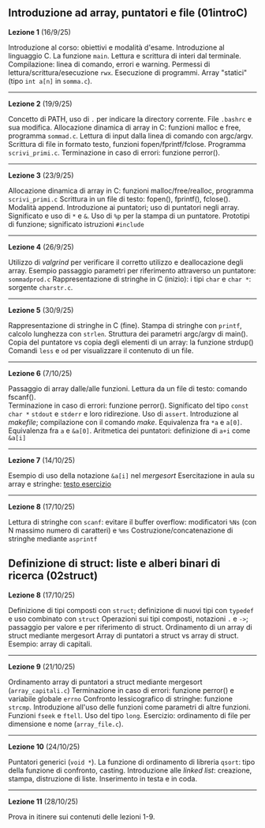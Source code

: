 ##  Introduzione ad array, puntatori e file (01introC)


**Lezione 1** (16/9/25)

Introduzione al corso: obiettivi e modalità d'esame. Introduzione al linguaggio C. La funzione `main`. Lettura e scrittura di interi dal terminale. Compilazione: linea di comando, errori e warning. Permessi di lettura/scrittura/esecuzione `rwx`. Esecuzione di programmi. Array "statici" (tipo `int a[n]` in `somma.c`). 

-----------------------

**Lezione 2** (19/9/25)


Concetto di PATH, uso di `.` per indicare la directory corrente. File `.bashrc` e sua modifica. 
Allocazione dinamica di array in C: funzioni malloc e free, programma `sommad.c`.
Lettura di input dalla linea di comando con argc/argv. 
Scrittura di file in formato testo, funzioni fopen/fprintf/fclose. Programma `scrivi_primi.c`.
Terminazione in caso di errori: funzione perror().

-------

**Lezione 3** (23/9/25)

Allocazione dinamica di array in C: funzioni malloc/free/realloc, programma `scrivi_primi.c`
Scrittura in un file di testo: fopen(), fprintf(), fclose(). Modalità append.
Introduzione ai puntatori; uso di puntatori negli array.
Significato e uso di `*` e `&`. Uso di `%p` per la stampa di un puntatore. 
Prototipi di funzione; significato istruzioni `#include`

-------

**Lezione 4** (26/9/25)

Utilizzo di *valgrind* per verificare il corretto utilizzo e deallocazione degli array.
Esempio passaggio parametri per riferimento attraverso un puntatore: `sommadprod.c`
Rappresentazione di stringhe in C (inizio): i tipi `char` e `char *`: sorgente `charstr.c`.


------------

**Lezione 5** (30/9/25)

Rappresentazione di stringhe in C (fine).
Stampa di stringhe con `printf`, calcolo lunghezza con `strlen`. 
Struttura dei parametri argc/argv di main().
Copia del puntatore vs copia degli elementi di un array: la funzione strdup()
Comandi `less` e `od` per visualizzare il contenuto di un file.


------------

**Lezione 6** (7/10/25)

Passaggio di array dalle/alle funzioni.
Lettura da un file di testo: comando fscanf().  
Terminazione in caso di errori: funzione perror(). Significato del tipo `const char *`
`stdout` e `stderr` e loro ridirezione.
Uso di `assert`.
Introduzione al *makefile*; compilazione con il comando *make*.
Equivalenza fra `*a` e `a[0]`.
Equivalenza fra `a` e `&a[0]`.
Aritmetica dei puntatori: definizione di `a+i` come `&a[i]`


------------

**Lezione 7** (14/10/25)

Esempio di uso della notazione `&a[i]` nel *mergesort*
Esercitazione in aula su array e stringhe: [testo esercizio](https://elearning.di.unipi.it/mod/page/view.php?id=24746)


----

**Lezione 8** (17/10/25)


Lettura di stringhe con `scanf`: evitare il buffer overflow: modificatori `%Ns` (con N massimo numero di caratteri) e `%ms`
Costruzione/concatenazione di stringhe mediante `asprintf` 




## Definizione di struct: liste e alberi binari di ricerca (02struct)



**Lezione 8** (17/10/25)

Definizione di tipi composti con `struct`; definizione di nuovi tipi con `typedef` e uso combinato con `struct`
Operazioni sui tipi composti, notazioni `.` e  `->`; passaggio per valore e per riferimento di struct. 
Ordinamento di un array di struct mediante mergesort
Array di puntatori a struct vs array di struct. Esempio: array di capitali.

----


**Lezione 9** (21/10/25)

Ordinamento array di puntatori a struct mediante mergesort (`array_capitali.c`)
Terminazione in caso di errori: funzione perror() e variabile globale `errno`
Confronto lessicografico di stringhe: funzione `strcmp`.
Introduzione all'uso delle funzioni come parametri di altre funzioni.
Funzioni `fseek` e `ftell`. Uso del tipo `long`.
Esercizio: ordinamento di file per dimensione e nome (`array_file.c`). 


---

**Lezione 10** (24/10/25)


Puntatori generici (`void *`). La funzione di ordinamento di libreria `qsort`: tipo della funzione di confronto, casting.
Introduzione alle *linked list*: creazione, stampa, distruzione di liste. Inserimento in testa e in coda. 


---

**Lezione 11** (28/10/25)

Prova in itinere sui contenuti delle lezioni 1-9. 
